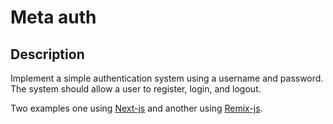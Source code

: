 # Meta auth

## Description

Implement a simple authentication system using a username and password. The system should allow a user to register, login, and logout.

Two examples one using [Next-js](https://nextjs.org/) and another using [Remix-js](https://remix.run/).
